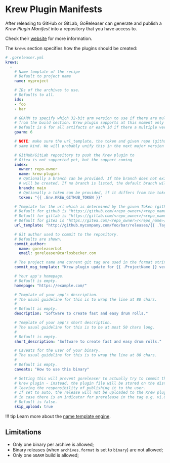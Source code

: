 # Krew Plugin Manifests

After releasing to GitHub or GitLab, GoReleaser can generate and publish a _Krew Plugin Manifest_ into a repository that you have access to.

Check their [website](https://krew.sigs.k8s.io) for more information.

The `krews` section specifies how the plugins should be created:

```yaml
# .goreleaser.yml
krews:
  -
    # Name template of the recipe
    # Default to project name
    name: myproject

    # IDs of the archives to use.
    # Defaults to all.
    ids:
    - foo
    - bar

    # GOARM to specify which 32-bit arm version to use if there are multiple versions
    # from the build section. Krew plugin supports at this moment only one 32-bit version.
    # Default is 6 for all artifacts or each id if there a multiple versions.
    goarm: 6

    # NOTE: make sure the url_template, the token and given repo (github or gitlab) owner and name are from the
    # same kind. We will probably unify this in the next major version like it is done with scoop.

    # GitHub/GitLab repository to push the Krew plugin to
    # Gitea is not supported yet, but the support coming
    index:
      owner: repo-owner
      name: krew-plugins
      # Optionally a branch can be provided. If the branch does not exist, it
      # will be created. If no branch is listed, the default branch will be used
      branch: main
      # Optionally a token can be provided, if it differs from the token provided to GoReleaser
      token: "{{ .Env.KREW_GITHUB_TOKEN }}"

    # Template for the url which is determined by the given Token (github or gitlab)
    # Default for github is "https://github.com/<repo_owner>/<repo_name>/releases/download/{{ .Tag }}/{{ .ArtifactName }}"
    # Default for gitlab is "https://gitlab.com/<repo_owner>/<repo_name>/-/releases/{{ .Tag }}/downloads/{{ .ArtifactName }}"
    # Default for gitea is "https://gitea.com/<repo_owner>/<repo_name>/releases/download/{{ .Tag }}/{{ .ArtifactName }}"
    url_template: "http://github.mycompany.com/foo/bar/releases/{{ .Tag }}/{{ .ArtifactName }}"

    # Git author used to commit to the repository.
    # Defaults are shown.
    commit_author:
      name: goreleaserbot
      email: goreleaser@carlosbecker.com

    # The project name and current git tag are used in the format string.
    commit_msg_template: "Krew plugin update for {{ .ProjectName }} version {{ .Tag }}"

    # Your app's homepage.
    # Default is empty.
    homepage: "https://example.com/"

    # Template of your app's description.
    # The usual guideline for this is to wrap the line at 80 chars.
    #
    # Default is empty.
    description: "Software to create fast and easy drum rolls."

    # Template of your app's short description.
    # The usual guideline for this is to be at most 50 chars long.
    #
    # Default is empty.
    short_description: "Software to create fast and easy drum rolls."

    # Caveats for the user of your binary.
    # The usual guideline for this is to wrap the line at 80 chars.
    #
    # Default is empty.
    caveats: "How to use this binary"

    # Setting this will prevent goreleaser to actually try to commit the updated
    # krew plugin - instead, the plugin file will be stored on the dist folder only,
    # leaving the responsibility of publishing it to the user.
    # If set to auto, the release will not be uploaded to the Krew plugin
    # in case there is an indicator for prerelease in the tag e.g. v1.0.0-rc1
    # Default is false.
    skip_upload: true
```

!!! tip
    Learn more about the [name template engine](/customization/templates/).

## Limitations

- Only one binary per archive is allowed;
- Binary releases (when `archives.format` is set to `binary`) are not allowed;
- Only one `GOARM` build is allowed;
